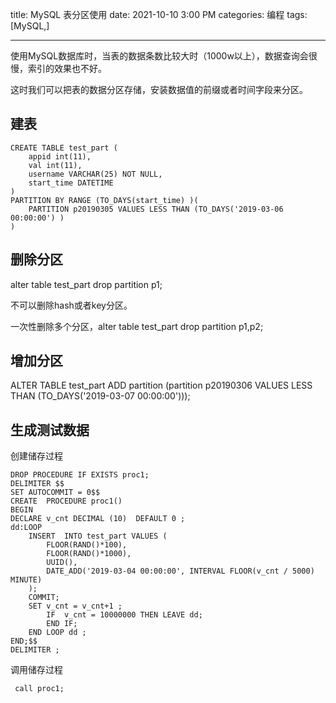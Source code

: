 title: MySQL 表分区使用
date: 2021-10-10 3:00 PM
categories: 编程
tags: [MySQL,]

----

使用MySQL数据库时，当表的数据条数比较大时（1000w以上），数据查询会很慢，索引的效果也不好。

这时我们可以把表的数据分区存储，安装数据值的前缀或者时间字段来分区。
<!--more-->
## 建表
```
CREATE TABLE test_part (
    appid int(11),
    val int(11),
    username VARCHAR(25) NOT NULL,
    start_time DATETIME
)
PARTITION BY RANGE (TO_DAYS(start_time) )(
    PARTITION p20190305 VALUES LESS THAN (TO_DAYS('2019-03-06 00:00:00') )
)
```

## 删除分区
alter table test_part drop partition p1;

不可以删除hash或者key分区。

一次性删除多个分区，alter table test_part drop partition p1,p2;

## 增加分区
ALTER TABLE test_part ADD partition (partition p20190306 VALUES LESS THAN (TO_DAYS('2019-03-07 00:00:00')));  


## 生成测试数据
创建储存过程
```
DROP PROCEDURE IF EXISTS proc1;
DELIMITER $$
SET AUTOCOMMIT = 0$$
CREATE  PROCEDURE proc1()
BEGIN
DECLARE v_cnt DECIMAL (10)  DEFAULT 0 ;
dd:LOOP
    INSERT  INTO test_part VALUES (
        FLOOR(RAND()*100), 
        FLOOR(RAND()*1000), 
        UUID(), 
        DATE_ADD('2019-03-04 00:00:00', INTERVAL FLOOR(v_cnt / 5000) MINUTE)
    );
    COMMIT;
    SET v_cnt = v_cnt+1 ;
        IF  v_cnt = 10000000 THEN LEAVE dd;
        END IF;
    END LOOP dd ;
END;$$
DELIMITER ;
``` 

调用储存过程
```
 call proc1;
```
